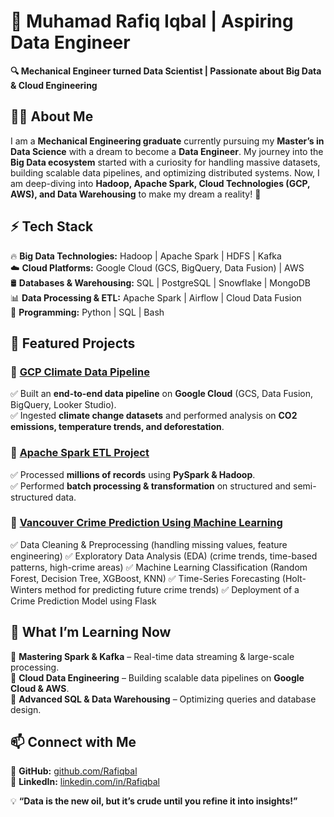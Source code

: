 # 🚀 Muhamad Rafiq Iqbal | Aspiring Data Engineer  

**🔍 Mechanical Engineer turned Data Scientist | Passionate about Big Data & Cloud Engineering**  

## 👨‍💻 About Me  
I am a **Mechanical Engineering graduate** currently pursuing my **Master’s in Data Science** with a dream to become a **Data Engineer**. My journey into the **Big Data ecosystem** started with a curiosity for handling massive datasets, building scalable data pipelines, and optimizing distributed systems. Now, I am deep-diving into **Hadoop, Apache Spark, Cloud Technologies (GCP, AWS), and Data Warehousing** to make my dream a reality! 🚀  

## ⚡ Tech Stack  
🔥 **Big Data Technologies:** Hadoop | Apache Spark | HDFS | Kafka  
☁️ **Cloud Platforms:** Google Cloud (GCS, BigQuery, Data Fusion) | AWS  
🛢 **Databases & Warehousing:** SQL | PostgreSQL | Snowflake | MongoDB  
📊 **Data Processing & ETL:** Apache Spark | Airflow | Cloud Data Fusion  
📌 **Programming:** Python | SQL | Bash  

## 📂 Featured Projects  
### 🔹 [GCP Climate Data Pipeline]([https://github.com/Rafiqbal/GCP-Climate-Data-Pipeline](https://github.com/Rafiqbal/AssesingClimateTrendsUsingGoogleCloudPlatform))
✅ Built an **end-to-end data pipeline** on **Google Cloud** (GCS, Data Fusion, BigQuery, Looker Studio).  
✅ Ingested **climate change datasets** and performed analysis on **CO2 emissions, temperature trends, and deforestation**.  

### 🔹 [Apache Spark ETL Project]([https://github.com/Rafiqbal/Apache-Spark-Data-Processing](https://github.com/Rafiqbal/Big-Data-Using-Hadoop-and-Spark))  
✅ Processed **millions of records** using **PySpark & Hadoop**.  
✅ Performed **batch processing & transformation** on structured and semi-structured data.  

### 🔹 [Vancouver Crime Prediction Using Machine Learning]([https://github.com/Rafiqbal/SQL-Data-Warehouse-Project](https://github.com/Rafiqbal/Vancouver-Crime-Prediction-Using-Machine-Learning))  
✅ Data Cleaning & Preprocessing (handling missing values, feature engineering)
✅ Exploratory Data Analysis (EDA) (crime trends, time-based patterns, high-crime areas)
✅ Machine Learning Classification (Random Forest, Decision Tree, XGBoost, KNN)
✅ Time-Series Forecasting (Holt-Winters method for predicting future crime trends)
✅ Deployment of a Crime Prediction Model using Flask  

## 🚀 What I’m Learning Now  
📌 **Mastering Spark & Kafka** – Real-time data streaming & large-scale processing.  
📌 **Cloud Data Engineering** – Building scalable data pipelines on **Google Cloud & AWS**.  
📌 **Advanced SQL & Data Warehousing** – Optimizing queries and database design.  

## 📫 Connect with Me  
🔗 **GitHub:** [github.com/Rafiqbal](https://github.com/Rafiqbal)  
🔗 **LinkedIn:** [linkedin.com/in/Rafiqbal](https://linkedin.com/in/rafiqbal)  
 

💡 **“Data is the new oil, but it’s crude until you refine it into insights!”**  

